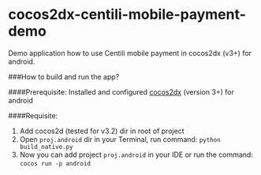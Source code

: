 cocos2dx-centili-mobile-payment-demo
====================================

Demo application how to use Centili mobile payment in cocos2dx (v3+) for android.

###How to build and run the app?

####Prerequisite:
Installed and configured [cocos2dx](http://www.cocos2d-x.org/products#cocos2dx) (version 3+) for android

####Requisite:
1. Add cocos2d (tested for v3.2) dir in root of project
2. Open `proj.android` dir in your Terminal, run command: `python build_native.py`
3. Now you can add project `proj.android` in your IDE or run the command: `cocos run -p android`
